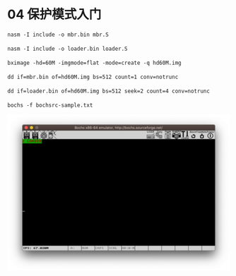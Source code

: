 # 04 保护模式入门

    nasm -I include -o mbr.bin mbr.S

    nasm -I include -o loader.bin loader.S

    bximage -hd=60M -imgmode=flat -mode=create -q hd60M.img

    dd if=mbr.bin of=hd60M.img bs=512 count=1 conv=notrunc

    dd if=loader.bin of=hd60M.img bs=512 seek=2 count=4 conv=notrunc

    bochs -f bochsrc-sample.txt

![](https://raw.githubusercontent.com/ejunjsh/myos/master/exercises/ch03/ScreenShot.png)